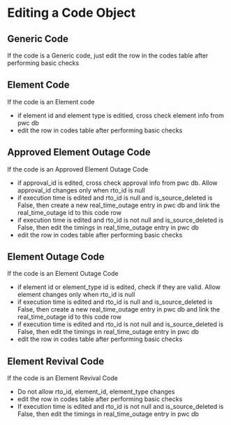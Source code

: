 # Editing a Code Object

## Generic Code
If the code is a Generic code, just edit the row in the codes table after performing basic checks

## Element Code
If the code is an Element code
* if element id and element type is editied, cross check element info from pwc db
* edit the row in codes table after performing basic checks

## Approved Element Outage Code
If the code is an Approved Element Outage Code
* if approval_id is edited, cross check approval info from pwc db. Allow approval_id changes only when rto_id is null
* if execution time is edited and rto_id is null and is_source_deleted is False, then create a new real_time_outage entry in pwc db and link the real_time_outage id to this code row
* if execution time is edited and rto_id is not null and is_source_deleted is False, then edit the timings in real_time_outage entry in pwc db
* edit the row in codes table after performing basic checks

## Element Outage Code
If the code is an Element Outage Code
* if element id or element_type id is edited, check if they are valid. Allow element changes only when rto_id is null
* if execution time is edited and rto_id is null and is_source_deleted is False, then create a new real_time_outage entry in pwc db and link the real_time_outage id to this code row
* if execution time is edited and rto_id is not null and is_source_deleted is False, then edit the timings in real_time_outage entry in pwc db
* edit the row in codes table after performing basic checks

## Element Revival Code
If the code is an Element Revival Code
* Do not allow rto_id, element_id, element_type changes
* edit the row in codes table after performing basic checks
* If execution time is edited and rto_id is not null and is_source_deleted is False, then edit the timings in real_time_outage entry in pwc db